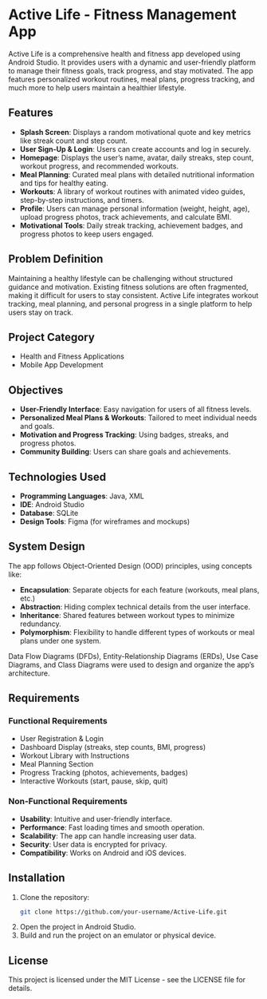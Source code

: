 # Active Life - Fitness Management App

Active Life is a comprehensive health and fitness app developed using Android Studio. It provides users with a dynamic and user-friendly platform to manage their fitness goals, track progress, and stay motivated. The app features personalized workout routines, meal plans, progress tracking, and much more to help users maintain a healthier lifestyle.

## Features
- **Splash Screen**: Displays a random motivational quote and key metrics like streak count and step count.
- **User Sign-Up & Login**: Users can create accounts and log in securely.
- **Homepage**: Displays the user’s name, avatar, daily streaks, step count, workout progress, and recommended workouts.
- **Meal Planning**: Curated meal plans with detailed nutritional information and tips for healthy eating.
- **Workouts**: A library of workout routines with animated video guides, step-by-step instructions, and timers.
- **Profile**: Users can manage personal information (weight, height, age), upload progress photos, track achievements, and calculate BMI.
- **Motivational Tools**: Daily streak tracking, achievement badges, and progress photos to keep users engaged.

## Problem Definition
Maintaining a healthy lifestyle can be challenging without structured guidance and motivation. Existing fitness solutions are often fragmented, making it difficult for users to stay consistent. Active Life integrates workout tracking, meal planning, and personal progress in a single platform to help users stay on track.

## Project Category
- Health and Fitness Applications
- Mobile App Development

## Objectives
- **User-Friendly Interface**: Easy navigation for users of all fitness levels.
- **Personalized Meal Plans & Workouts**: Tailored to meet individual needs and goals.
- **Motivation and Progress Tracking**: Using badges, streaks, and progress photos.
- **Community Building**: Users can share goals and achievements.

## Technologies Used
- **Programming Languages**: Java, XML
- **IDE**: Android Studio
- **Database**: SQLite
- **Design Tools**: Figma (for wireframes and mockups)

## System Design
The app follows Object-Oriented Design (OOD) principles, using concepts like:

- **Encapsulation**: Separate objects for each feature (workouts, meal plans, etc.)
- **Abstraction**: Hiding complex technical details from the user interface.
- **Inheritance**: Shared features between workout types to minimize redundancy.
- **Polymorphism**: Flexibility to handle different types of workouts or meal plans under one system.

Data Flow Diagrams (DFDs), Entity-Relationship Diagrams (ERDs), Use Case Diagrams, and Class Diagrams were used to design and organize the app’s architecture.

## Requirements
### Functional Requirements
- User Registration & Login
- Dashboard Display (streaks, step counts, BMI, progress)
- Workout Library with Instructions
- Meal Planning Section
- Progress Tracking (photos, achievements, badges)
- Interactive Workouts (start, pause, skip, quit)

### Non-Functional Requirements
- **Usability**: Intuitive and user-friendly interface.
- **Performance**: Fast loading times and smooth operation.
- **Scalability**: The app can handle increasing user data.
- **Security**: User data is encrypted for privacy.
- **Compatibility**: Works on Android and iOS devices.

## Installation
1. Clone the repository:
    ```bash
    git clone https://github.com/your-username/Active-Life.git
    ```
2. Open the project in Android Studio.
3. Build and run the project on an emulator or physical device.

## License
This project is licensed under the MIT License - see the LICENSE file for details.
